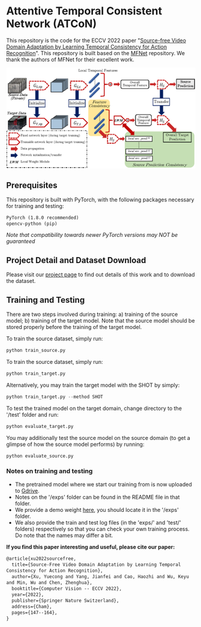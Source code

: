 # Attentive Temporal Consistent Network (ATCoN)
This repository is the code for the ECCV 2022 paper "[Source-free Video Domain Adaptation by Learning Temporal Consistency for Action Recognition](https://arxiv.org/abs/2203.04559)". This repository is built based on the [MFNet](https://github.com/cypw/PyTorch-MFNet) repository. We thank the authors of MFNet for their excellent work.

![alt text](./figures/figure-1-structure-overall-2.png "Structure of ATCoN")

## Prerequisites
This repository is built with PyTorch, with the following packages necessary for training and testing:
```
PyTorch (1.8.0 recommended)
opencv-python (pip)
```
*Note that compatibility towards newer PyTorch versions may NOT be guaranteed*

## Project Detail and Dataset Download
Please visit our [project page](https://xuyu0010.github.io/sfvda.html) to find out details of this work and to download the dataset.

## Training and Testing
There are two steps involved during training: a) training of the source model; b) training of the target model. Note that the source model should be stored properly before the training of the target model.

To train the source dataset, simply run:
```python
python train_source.py
```
To train the source dataset, simply run:
```python
python train_target.py
```
Alternatively, you may train the target model with the SHOT by simply:
```python
python train_target.py --method SHOT
```
To test the trained model on the target domain, change directory to the '/test' folder and run:
```python
python evaluate_target.py
```
You may additionally test the source model on the source domain (to get a glimpse of how the source model performs) by running:
```python
python evaluate_source.py
```

### Notes on training and testing
- The pretrained model where we start our training from is now uploaded to [Gdrive](https://drive.google.com/file/d/1DlBLrG-skHiwJkqD0wGrQkvXnN_dNXnN/view?usp=sharing).
- Notes on the '/exps' folder can be found in the README file in that folder.
- We provide a demo weight [here](https://drive.google.com/file/d/1_dQ2UP_v6SbUCB5Aj_Yw3sd1OhFVjOo0/view?usp=sharing), you should locate it in the '/exps' folder.
- We also provide the train and test log files (in the 'exps/' and 'test/' folders) respectively so that you can check your own training process. Do note that the names may differ a bit.

__If you find this paper interesting and useful, please cite our paper:__
```
@article{xu2022sourcefree,
  title={Source-Free Video Domain Adaptation by Learning Temporal Consistency for Action Recognition},
  author={Xu, Yuecong and Yang, Jianfei and Cao, Haozhi and Wu, Keyu and Min, Wu and Chen, Zhenghua},
  booktitle={Computer Vision -- ECCV 2022},
  year={2022},
  publisher={Springer Nature Switzerland},
  address={Cham},
  pages={147--164},
}
```
